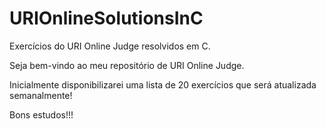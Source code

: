 # URIOnlineSolutionsInC
Exercícios do URI Online Judge resolvidos em C.

Seja bem-vindo ao meu repositório de URI Online Judge. 

Inicialmente disponibilizarei uma lista de 20 exercícios que será atualizada semanalmente!


Bons estudos!!!
